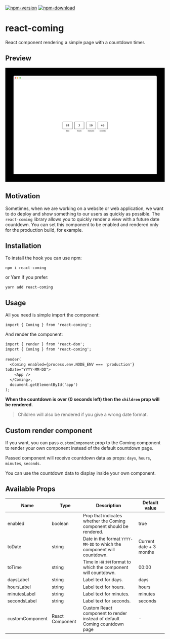 [![npm-version](https://img.shields.io/npm/v/react-coming.svg)](https://www.npmjs.com/package/react-coming)
[![npm-download](https://img.shields.io/npm/dt/react-coming.svg)](https://www.npmjs.com/package/react-coming)

# react-coming

React component rendering a simple page with a countdown timer.

## Preview

![preview.png](https://raw.githubusercontent.com/cyntler/react-coming/main/preview.png)

## Motivation

Sometimes, when we are working on a website or web application, we want to do deploy and show something to our users as quickly as possible. The `react-coming` library allows you to quickly render a view with a future date countdown. You can set this component to be enabled and rendered only for the production build, for example.

## Installation

To install the hook you can use npm:

```shell
npm i react-coming
```

or Yarn if you prefer:

```shell
yarn add react-coming
```

## Usage

All you need is simple import the component:

```tsx
import { Coming } from 'react-coming';
```

And render the component:

```tsx
import { render } from 'react-dom';
import { Coming } from 'react-coming';

render(
  <Coming enabled={process.env.NODE_ENV === 'production'} toDate="YYYY-MM-DD">
    <App />
  </Coming>,
  document.getElementById('app')
);
```

**When the countdown is over (0 seconds left) then the `children` prop will be rendered.**

> Children will also be rendered if you give a wrong date format.

## Custom render component

If you want, you can pass `customComponent` prop to the Coming component to render your own component instead of the default countdown page.

Passed component will receive countdown data as props:
`days`, `hours`, `minutes`, `seconds`.

You can use the countdown data to display inside your own component.

## Available Props

| Name            | Type      | Description                                                            | Default value           |
| --------------- | --------- | ---------------------------------------------------------------------- | ----------------------- |
| enabled         | boolean   | Prop that indicates whether the Coming component should be rendered.   | true                    |
| toDate          | string    | Date in the format `YYYY-MM-DD` to which the component will countdown. | Current date + 3 months |
| toTime          | string    | Time in `HH:MM` format to which the component will countdown.          | 00:00                   |
| daysLabel       | string    | Label text for days.                                                   | days                    |
| hoursLabel      | string    | Label text for hours.                                                  | hours                   |
| minutesLabel    | string    | Label text for minutes.                                                | minutes                 |
| secondsLabel    | string    | Label text for seconds.                                                | seconds                 |
| customComponent | React Component | Custom React component to render instead of default Coming countdown page   | -                       |
